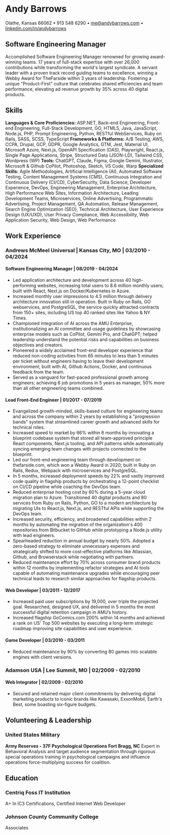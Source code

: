 # Andy Barrows

Olathe, Kansas 66062 • 913 548 6290 • [me@andybarrows.com](mailto:me@andybarrows.com) • [linkedin.com/in/andybarrows](https://www.linkedin.com/in/andybarrows)

## Software Engineering Manager

Accomplished Software Engineering Manager renowned for growing award-winning teams. 17 years of full-stack expertise with over 26,000 contributions while transforming the world's largest syndicate. A servant leader with a proven track record guiding teams to excellence, winning a Webby Award for TheFarside within 3 years of leadership. Fostering a unique "Product-First" culture that celebrates shared efficiencies and team performance, elevating ad revenue growth by 35% across 40 digital products.

## Skills

**Languages & Core Proficiencies:** ASP.NET, Back-end Engineering, Front-end Engineering, Full-Stack Development, GO, HTML5, Java, JavaScript, Node.js, PHP, Prompt Engineering, Python, RESTful WebServices, Ruby on Rails, SASS, SCSS, TypeScript
**Frameworks & Platforms:** A/B Testing, AWS, CCPA, Drupal, GCP, GDPR, Google Analytics, GTM, Jest, Material UI, Microsoft Azure, Next.js, OpenAPI Specification (OAS), Playwright, React.js, Single Page Applications, Stripe, Structured Data (JSON-LD), Tailwind CSS, Wordpress (WP)
**Tools:** ChatGPT, Claude, Figma, Google Gemini, Illustrator, Microsoft & Github CoPilot, Photoshop, Sketch, VS Code, Warp
**Specialized Skills:** Agile Methodologies, Artificial Intelligence (AI), Automated Software Testing, Content Management Systems (CMS), Continuous Integration and Continuous Delivery (CI/CD), CyberSecurity, Data Science, Developer Experience, DevOps, Engineering Management, Enterprise Architecture, High Performance Web Sites, Information Architecture, Leading Development Teams, Microservices, Online Advertising, Programmatic Advertising, Project Management, QA Automation, Release Management, Search Engine Optimization (SEO), Technical Architecture, User Experience Design (UX/UXD), User Privacy Compliance, Web Accessibility, Web Application Security, Web Design, Web Performance

## Work Experience

### Andrews McMeel Universal | Kansas City, MO | 03/2010 - 04/2024

#### Software Engineering Manager | 08/2019 - 04/2024

- Led application architecture and development across 40 high-performing websites, increasing total users to 8.6 million monthly users; built with React, Next.js on Docker/Kubernetes in Azure.
- Increased monthly user impressions to 4.5 million through delivery architecture innovation still in operation. Built in Ruby on Rails, GO webservices, and PostgreSQL, the service quickly attracted contracts from 150+ sites, including US top 40 ranked sites like Yahoo & NY Times.
- Championed integration of AI across the AMU Enterprise, institutionalizing an AI committee and usage guidelines by showcasing enterprise models such as CoPilot, Gemini Pro, and ChatGPT; helped leadership understand the potential risks and capabilities on business objectives and creators.
- Pioneered a widely acclaimed front-end developer experience that reduced non-coding activities from 65 minutes to less than 5 minutes per ticket without engineers having to leave their development environment; built with AI, Github Actions, Docker, and continuous feedback from the team.
- Served as a vanguard for fast-paced professional growth among engineers; achieving 6 job promotions in 5 years as manager, 50% more than all other engineering teams combined.

#### Lead Front-End Engineer | 01/2017 - 07/2019

- Evangelized growth-minded, skills-based culture for engineering teams and across the company within 2 years by establishing a "progression bands" system that streamlined career growth and advanced skills for technical roles.
- Increased speed to market by 66% within 6 months by innovating a blueprint codebase system that stored all team-approved principle React components, Next.js tooling, and API patterns while automatically syncing emerging team changes with projects connected to the blueprint.
- Led our front-end engineering team through development on thefarside.com, which won a Webby Award in 2020; built in Ruby on Rails, Redux, Webpack with microservices and PostgreSQL.
- In 5 months, increased deployment speeds by 22% and vastly improved code quality in flagship products by orchestrating a 12-point checklist on CI/CD pipeline while coaching the DevOps team.
- Reduced enterprise hosting cost by 60% during a 5-year cloud migration plan to Azure. Transitioned 40 digital products and 80 services from Ruby on Rails, Python, GO to a modern architecture by migrating UIs to React.js, Next.js, and RESTful APIs while supporting the DevOps team.
- Increased security, efficiency, and broadened capabilities within 2 months by automating the migration of the organization's 400 repositories from Bitbucket to GitHub while prototyping a Node.js utility with lead engineers.
- Spearheaded reduction in annual budget by nearly 50%. Adopted a zero-based strategy to eliminate unnecessary expenses and strategically shifted to more cost-effective platforms like Atlassian, Github, and Browserstack while negotiating with partners.
- Reduced maintenance effort by 70% across consumer brand products within 12 months by implementing refactor strategies and AI tools capable of automating maintenance upgrades while encouraging peer technical leads to research similar approaches for flagship products.

#### Web Developer | 03/2011 - 12/2017

- Increased paid user subscriptions by 19,000, over triple the projected goal. Researched, designed UX, and delivered in 5 months the most successful digital retention campaign in AMU’s history.
- Increased flagship GoComics.com 200% within 14 months and achieved a rank on US' Top 500 websites by executing a long-term strategic roadmap improving site capabilities and user experience.

#### Game Developer | 03/2010 - 03/2011

- Reduced maintenance by 90% by converting 80 games into scalable engines with client versions.

### Adamson USA | Lee Summit, MO | 02/2009 - 02/2010

#### Web Integrator | 02/2009 - 02/2010

- Secured and retained major client commitments by delivering digital marketing products to iconic brands like Kawasaki, ExxonMobil, Earth's Best, some boasting six-figure budgets.

## Volunteering & Leadership

### United States Military

**Army Reserves - 37F Psychological Operations Fort Bragg, NC**
Expert in Behavioral Analysis and target audience segmentation through rigorous special operations training in psychological campaigns and influence operations force-multiplying success for coalition.

## Education

### Centriq Foss IT Institution

A+ In IC3 Certifications, Certified Internet Web Developer

### Johnson County Community College

Associates
